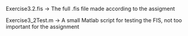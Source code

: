 Exercise3.2.fis -> The full .fis file made according to the assigment

Exercise3_2Test.m -> A small Matlab script for testing the FIS, not too important for the assignment
